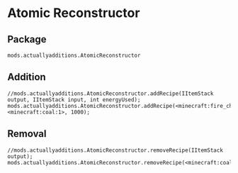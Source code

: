 # Atomic Reconstructor

## Package

`mods.actuallyadditions.AtomicReconstructor`

## Addition

```zenscript
//mods.actuallyadditions.AtomicReconstructor.addRecipe(IItemStack output, IItemStack input, int energyUsed);
mods.actuallyadditions.AtomicReconstructor.addRecipe(<minecraft:fire_charge>, <minecraft:coal:1>, 1000);
```

## Removal

```zenscript
//mods.actuallyadditions.AtomicReconstructor.removeRecipe(IItemStack output);
mods.actuallyadditions.AtomicReconstructor.removeRecipe(<minecraft:coal>);
```